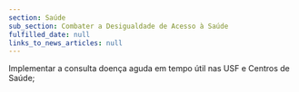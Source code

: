```yaml
---
section: Saúde
sub_section: Combater a Desigualdade de Acesso à Saúde
fulfilled_date: null
links_to_news_articles: null
---
```


Implementar a consulta doença aguda em tempo útil nas USF e Centros de Saúde;